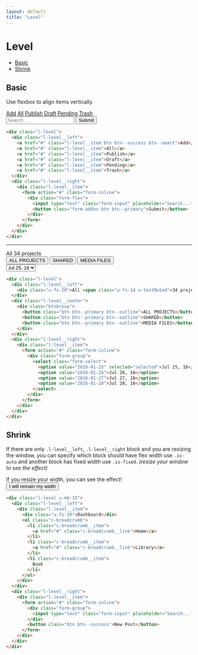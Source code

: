 ```yaml
---
layout: default
title: "Level"
---
```


# Level
- [Basic](#basic)
- [Shrink](#shrink)

## Basic
Use flexbox to align items vertically.

<div class="l-level u-mb-15">
  <div class="l-level__left">
    <a href="#" class="l-level__item btn btn--success btn--smart">Add</a>
    <a href="#" class="l-level__item">All</a>
    <a href="#" class="l-level__item">Publish</a>
    <a href="#" class="l-level__item">Draft</a>
    <a href="#" class="l-level__item">Pending</a>
    <a href="#" class="l-level__item">Trash</a>
  </div>
  <div class="l-level__right is-shrink">
    <div class="l-level__item">
      <form action="#" class="form-inline">
        <div class="form-flex">
          <input type="text" class="form-input" placeholder="Search...">
          <button class="form-addon btn btn--primary">Submit</button>
        </div>
      </form>
    </div>
  </div>
</div>

```html
<div class="l-level">
  <div class="l-level__left">
    <a href="#" class="l-level__item btn btn--success btn--smart">Add</a>
    <a href="#" class="l-level__item">All</a>
    <a href="#" class="l-level__item">Publish</a>
    <a href="#" class="l-level__item">Draft</a>
    <a href="#" class="l-level__item">Pending</a>
    <a href="#" class="l-level__item">Trash</a>
  </div>
  <div class="l-level__right">
    <div class="l-level__item">
      <form action="#" class="form-inline">
        <div class="form-flex">
          <input type="text" class="form-input" placeholder="Search...">
          <button class="form-addon btn btn--primary">Submit</button>
        </div>
      </form>
    </div>
  </div>
</div>
```

***

<div class="l-level u-mb-15">
  <div class="l-level__left">
    <div class="u-fs-20">All <span class="u-fs-14 u-textMuted">34 projects</span></div>
  </div>
  <div class="l-level__center">
    <div class="btnGroup">
      <button class="btn btn--primary btn--outline">ALL PROJECTS</button>
      <button class="btn btn--primary btn--outline">SHARED</button>
      <button class="btn btn--primary btn--outline">MEDIA FILES</button>
    </div>
  </div>
  <div class="l-level__right">
    <div class="l-level__item">
      <form action="#" class="form-inline">
        <div class="form-group">
          <select class="form-select">
            <option value="2016-01-25" selected="selected">Jul 25, 16</option>
            <option value="2016-01-26">Jul 26, 16</option>
            <option value="2016-01-27">Jul 27, 16</option>
            <option value="2016-01-28">Jul 28, 16</option>
          </select>
        </div>
      </form>
    </div>
  </div>
</div>

```html
<div class="l-level">
  <div class="l-level__left">
    <div class="u-fs-20">All <span class="u-fs-14 u-textMuted">34 projects</span></div>
  </div>
  <div class="l-level__center">
    <div class="btnGroup">
      <button class="btn btn--primary btn--outline">ALL PROJECTS</button>
      <button class="btn btn--primary btn--outline">SHARED</button>
      <button class="btn btn--primary btn--outline">MEDIA FILES</button>
    </div>
  </div>
  <div class="l-level__right">
    <div class="l-level__item">
      <form action="#" class="form-inline">
        <div class="form-group">
          <select class="form-select">
            <option value="2016-01-25" selected="selected">Jul 25, 16</option>
            <option value="2016-01-26">Jul 26, 16</option>
            <option value="2016-01-27">Jul 27, 16</option>
            <option value="2016-01-28">Jul 28, 16</option>
          </select>
        </div>
      </form>
    </div>
  </div>
</div>
```

## Shrink
If there are only `.l-level__left`, `.l-level__right` block and you are resizing
the window, you can specify which block should have flex width use `.is-auto`
and another block has fixed width use `.is-fixed`. *(resize your window to see the effect)*

<div class="l-level u-mb-15">
  <div class="l-level__left is-auto">
    <div class="l-level__item u-textTruncated">
      If you resize your width, you can see the effect!
    </div>
  </div>
  <div class="l-level__right is-fixed">
    <div class="l-level__item">
      <button class="btn btn--primary">I will remain my width</button>
    </div>
  </div>
</div>

```html
<div class="l-level u-mb-15">
  <div class="l-level__left">
    <div class="l-level__item">
      <div class="u-fs-20">Dashboard</div>
      <ol class="c-breadcrumb">
        <li class="c-breadcrumb__item">
          <a href="#" class="c-breadcrumb__link">Home</a>
        </li>
        <li class="c-breadcrumb__item">
          <a href="#" class="c-breadcrumb__link">Library</a>
        </li>
        <li class="c-breadcrumb__item">
          Book
        </li>
      </ol>
    </div>
  </div>
  <div class="l-level__right">
    <div class="l-level__item">
      <form action="#" class="form-inline">
        <div class="form-group">
          <input type="text" class="form-input" placeholder="Search...">
        </div>
        <button class="btn btn--success">New Post</button>
      </form>
    </div>
  </div>
</div>
```
